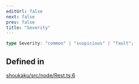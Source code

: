 ```yaml
---
editUrl: false
next: false
prev: false
title: "Severity"
---
```


```ts
type Severity: "common" | "suspicious" | "fault";
```

## Defined in

[shoukaku/src/node/Rest.ts:6](https://github.com/shipgirlproject/shoukaku/blob/9d5588e950f8b8cbe3cdd5386a275943ff6fdba1/src/node/Rest.ts#L6)
